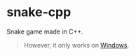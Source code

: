 # snake-cpp

Snake game made in C++.
> However, it only works on [Windows](https://docs.microsoft.com/en-us/windows/console/console-reference).
